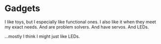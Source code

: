 # Gadgets

I like toys, but I especially like functional ones. I also like it when they meet my exact needs. And are problem solvers. And have servos. And LEDs.

…mostly I think I might just like LEDs.
